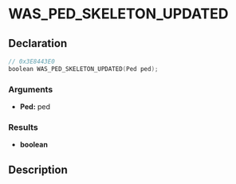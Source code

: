 # WAS_PED_SKELETON_UPDATED

## Declaration
```cpp
// 0x3E8443E0
boolean WAS_PED_SKELETON_UPDATED(Ped ped);
```

### Arguments
- **Ped:** ped

### Results
- **boolean**

## Description
